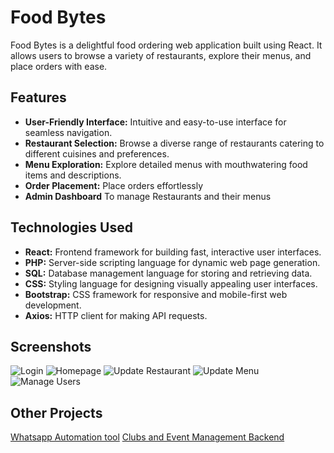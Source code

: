 # Food Bytes
Food Bytes is a delightful food ordering web application built using React. It allows users to browse a variety of restaurants, explore their menus, and place orders with ease.

## Features
- **User-Friendly Interface:** Intuitive and easy-to-use interface for seamless navigation.
- **Restaurant Selection:** Browse a diverse range of restaurants catering to different cuisines and preferences.
- **Menu Exploration:** Explore detailed menus with mouthwatering food items and descriptions.
- **Order Placement:** Place orders effortlessly
- **Admin Dashboard** To manage Restaurants and their menus

## Technologies Used
- **React:** Frontend framework for building fast, interactive user interfaces.
- **PHP:** Server-side scripting language for dynamic web page generation.
- **SQL:** Database management language for storing and retrieving data.
- **CSS:** Styling language for designing visually appealing user interfaces.
- **Bootstrap:** CSS framework for responsive and mobile-first web development.
- **Axios:** HTTP client for making API requests.

## Screenshots
![Login](https://user-images.githubusercontent.com/68593215/280527340-34d97ebb-b73b-466d-80b2-cd18c9680057.png)
![Homepage](https://user-images.githubusercontent.com/68593215/280527354-7b169269-a79c-487b-9d57-e2f39185822c.png)
![Update Restaurant](https://user-images.githubusercontent.com/68593215/280527358-eb65f3ea-2392-4419-9d14-006ae85b8958.png)
![Update Menu](https://user-images.githubusercontent.com/68593215/280527366-ca66f20e-97bb-4055-ad5a-b5d8cb3a57ef.png)
![Manage Users](https://user-images.githubusercontent.com/68593215/280527372-50001040-963b-44bb-88b9-5f1bbd20bb7c.png)

## Other Projects
[Whatsapp Automation tool](https://github.com/Subroto-21/chatgpt_response_saving)
[Clubs and Event Management Backend](https://github.com/Subroto-21/Clubs-Event-Management)
